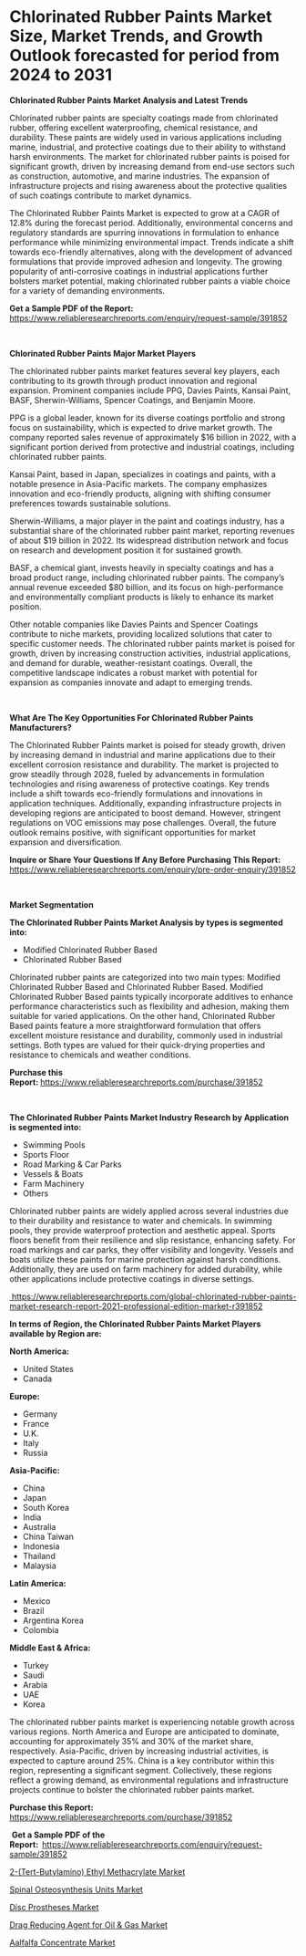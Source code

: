 <p><h1>Chlorinated Rubber Paints Market Size, Market Trends, and Growth Outlook forecasted for period from 2024 to 2031</h1></p><p><strong>Chlorinated Rubber Paints Market Analysis and Latest Trends</strong></p>
<p><p>Chlorinated rubber paints are specialty coatings made from chlorinated rubber, offering excellent waterproofing, chemical resistance, and durability. These paints are widely used in various applications including marine, industrial, and protective coatings due to their ability to withstand harsh environments. The market for chlorinated rubber paints is poised for significant growth, driven by increasing demand from end-use sectors such as construction, automotive, and marine industries. The expansion of infrastructure projects and rising awareness about the protective qualities of such coatings contribute to market dynamics. </p><p>The Chlorinated Rubber Paints Market is expected to grow at a CAGR of 12.8% during the forecast period. Additionally, environmental concerns and regulatory standards are spurring innovations in formulation to enhance performance while minimizing environmental impact. Trends indicate a shift towards eco-friendly alternatives, along with the development of advanced formulations that provide improved adhesion and longevity. The growing popularity of anti-corrosive coatings in industrial applications further bolsters market potential, making chlorinated rubber paints a viable choice for a variety of demanding environments.</p></p>
<p><strong>Get a Sample PDF of the Report:&nbsp;</strong> <a href="https://www.reliableresearchreports.com/enquiry/request-sample/391852?utm_campaign=1616&utm_medium=2&utm_source=Github&utm_content=ia&utm_term=26102024&utm_id=chlorinated-rubber-paints">https://www.reliableresearchreports.com/enquiry/request-sample/391852</a></p>
<p>&nbsp;</p>
<p><strong>Chlorinated Rubber Paints Major Market Players</strong></p>
<p><p>The chlorinated rubber paints market features several key players, each contributing to its growth through product innovation and regional expansion. Prominent companies include PPG, Davies Paints, Kansai Paint, BASF, Sherwin-Williams, Spencer Coatings, and Benjamin Moore. </p><p>PPG is a global leader, known for its diverse coatings portfolio and strong focus on sustainability, which is expected to drive market growth. The company reported sales revenue of approximately $16 billion in 2022, with a significant portion derived from protective and industrial coatings, including chlorinated rubber paints.</p><p>Kansai Paint, based in Japan, specializes in coatings and paints, with a notable presence in Asia-Pacific markets. The company emphasizes innovation and eco-friendly products, aligning with shifting consumer preferences towards sustainable solutions. </p><p>Sherwin-Williams, a major player in the paint and coatings industry, has a substantial share of the chlorinated rubber paint market, reporting revenues of about $19 billion in 2022. Its widespread distribution network and focus on research and development position it for sustained growth.</p><p>BASF, a chemical giant, invests heavily in specialty coatings and has a broad product range, including chlorinated rubber paints. The company’s annual revenue exceeded $80 billion, and its focus on high-performance and environmentally compliant products is likely to enhance its market position.</p><p>Other notable companies like Davies Paints and Spencer Coatings contribute to niche markets, providing localized solutions that cater to specific customer needs. The chlorinated rubber paints market is poised for growth, driven by increasing construction activities, industrial applications, and demand for durable, weather-resistant coatings. Overall, the competitive landscape indicates a robust market with potential for expansion as companies innovate and adapt to emerging trends.</p></p>
<p>&nbsp;</p>
<p><strong>What Are The Key Opportunities For Chlorinated Rubber Paints Manufacturers?</strong></p>
<p><p>The Chlorinated Rubber Paints market is poised for steady growth, driven by increasing demand in industrial and marine applications due to their excellent corrosion resistance and durability. The market is projected to grow steadily through 2028, fueled by advancements in formulation technologies and rising awareness of protective coatings. Key trends include a shift towards eco-friendly formulations and innovations in application techniques. Additionally, expanding infrastructure projects in developing regions are anticipated to boost demand. However, stringent regulations on VOC emissions may pose challenges. Overall, the future outlook remains positive, with significant opportunities for market expansion and diversification.</p></p>
<p><strong>Inquire or Share Your Questions If Any Before Purchasing This Report:</strong> <a href="https://www.reliableresearchreports.com/enquiry/pre-order-enquiry/391852?utm_campaign=1616&utm_medium=2&utm_source=Github&utm_content=ia&utm_term=26102024&utm_id=chlorinated-rubber-paints">https://www.reliableresearchreports.com/enquiry/pre-order-enquiry/391852</a></p>
<p>&nbsp;</p>
<p><strong>Market Segmentation</strong></p>
<p><strong>The Chlorinated Rubber Paints Market Analysis by types is segmented into:</strong></p>
<p><ul><li>Modified Chlorinated Rubber Based</li><li>Chlorinated Rubber Based</li></ul></p>
<p><p>Chlorinated rubber paints are categorized into two main types: Modified Chlorinated Rubber Based and Chlorinated Rubber Based. Modified Chlorinated Rubber Based paints typically incorporate additives to enhance performance characteristics such as flexibility and adhesion, making them suitable for varied applications. On the other hand, Chlorinated Rubber Based paints feature a more straightforward formulation that offers excellent moisture resistance and durability, commonly used in industrial settings. Both types are valued for their quick-drying properties and resistance to chemicals and weather conditions.</p></p>
<p><strong>Purchase this Report:&nbsp;</strong><a href="https://www.reliableresearchreports.com/purchase/391852?utm_campaign=1616&utm_medium=2&utm_source=Github&utm_content=ia&utm_term=26102024&utm_id=chlorinated-rubber-paints">https://www.reliableresearchreports.com/purchase/391852</a></p>
<p>&nbsp;</p>
<p><strong>The Chlorinated Rubber Paints Market Industry Research by Application is segmented into:</strong></p>
<p><ul><li>Swimming Pools</li><li>Sports Floor</li><li>Road Marking & Car Parks</li><li>Vessels & Boats</li><li>Farm Machinery</li><li>Others</li></ul></p>
<p><p>Chlorinated rubber paints are widely applied across several industries due to their durability and resistance to water and chemicals. In swimming pools, they provide waterproof protection and aesthetic appeal. Sports floors benefit from their resilience and slip resistance, enhancing safety. For road markings and car parks, they offer visibility and longevity. Vessels and boats utilize these paints for marine protection against harsh conditions. Additionally, they are used on farm machinery for added durability, while other applications include protective coatings in diverse settings.</p></p>
<p><a href="https://www.reliableresearchreports.com/global-chlorinated-rubber-paints-market-research-report-2021-professional-edition-market-r391852?utm_campaign=1616&utm_medium=2&utm_source=Github&utm_content=ia&utm_term=26102024&utm_id=chlorinated-rubber-paints">&nbsp;https://www.reliableresearchreports.com/global-chlorinated-rubber-paints-market-research-report-2021-professional-edition-market-r391852</a></p>
<p><strong>In terms of Region, the Chlorinated Rubber Paints Market Players available by Region are:</strong></p>
<p>
    <p> <strong> North America: </strong>
        <ul>
            <li>United States</li>
            <li>Canada</li>
        </ul>
        </p> 
    <p> <strong> Europe: </strong>
        <ul>
            <li>Germany</li>
            <li>France</li>
            <li>U.K.</li>
            <li>Italy</li>
            <li>Russia</li>
        </ul>
        </p> 
    <p> <strong> Asia-Pacific: </strong>
        <ul>
            <li>China</li>
            <li>Japan</li>
            <li>South Korea</li>
            <li>India</li>
            <li>Australia</li>
            <li>China Taiwan</li>
            <li>Indonesia</li>
            <li>Thailand</li>
            <li>Malaysia</li>
        </ul>
        </p> 
    <p> <strong> Latin America: </strong>
        <ul>
            <li>Mexico</li>
            <li>Brazil</li>
            <li>Argentina Korea</li>
            <li>Colombia</li>
        </ul>
        </p> 
    <p> <strong> Middle East & Africa: </strong>
        <ul>
            <li>Turkey</li>
            <li>Saudi</li>
            <li>Arabia</li>
            <li>UAE</li>
            <li>Korea</li>
        </ul>
    </p>
    </p>
<p><p>The chlorinated rubber paints market is experiencing notable growth across various regions. North America and Europe are anticipated to dominate, accounting for approximately 35% and 30% of the market share, respectively. Asia-Pacific, driven by increasing industrial activities, is expected to capture around 25%. China is a key contributor within this region, representing a significant segment. Collectively, these regions reflect a growing demand, as environmental regulations and infrastructure projects continue to bolster the chlorinated rubber paints market.</p></p>
<p><strong>Purchase this Report: </strong><a href="https://www.reliableresearchreports.com/purchase/391852?utm_campaign=1616&utm_medium=2&utm_source=Github&utm_content=ia&utm_term=26102024&utm_id=chlorinated-rubber-paints">https://www.reliableresearchreports.com/purchase/391852</a></p>
<p>&nbsp;<strong>Get a Sample PDF of the Report:&nbsp;&nbsp;</strong><a href="https://www.reliableresearchreports.com/enquiry/request-sample/391852?utm_campaign=1616&utm_medium=2&utm_source=Github&utm_content=ia&utm_term=26102024&utm_id=chlorinated-rubber-paints">https://www.reliableresearchreports.com/enquiry/request-sample/391852</a></p>
<p><strong></strong></p>
<p><p><a href="https://www.linkedin.com/pulse/decoding-2-tert-butylamino-ethyl-methacrylate-market-signals-v44zc?utm_campaign=1616&utm_medium=2&utm_source=Github&utm_content=ia&utm_term=26102024&utm_id=chlorinated-rubber-paints">2-(Tert-Butylamino) Ethyl Methacrylate Market</a></p><p><a href="https://www.linkedin.com/pulse/spinal-osteosynthesis-units-market-analysis-product-segmentation-aeote?utm_campaign=1616&utm_medium=2&utm_source=Github&utm_content=ia&utm_term=26102024&utm_id=chlorinated-rubber-paints">Spinal Osteosynthesis Units Market</a></p><p><a href="https://www.linkedin.com/pulse/disc-prostheses-market-opportunities-emerging-global-trends-zfrje?utm_campaign=1616&utm_medium=2&utm_source=Github&utm_content=ia&utm_term=26102024&utm_id=chlorinated-rubber-paints">Disc Prostheses Market</a></p><p><a href="https://www.linkedin.com/pulse/drag-reducing-agent-oil-gas-market-growth-segmentation-regional-fazxc?utm_campaign=1616&utm_medium=2&utm_source=Github&utm_content=ia&utm_term=26102024&utm_id=chlorinated-rubber-paints">Drag Reducing Agent for Oil & Gas Market</a></p><p><a href="https://www.linkedin.com/pulse/global-aalfalfa-concentrate-market-trends-forecasts-strategic-iue1c?utm_campaign=1616&utm_medium=2&utm_source=Github&utm_content=ia&utm_term=26102024&utm_id=chlorinated-rubber-paints">Aalfalfa Concentrate Market</a></p></p>